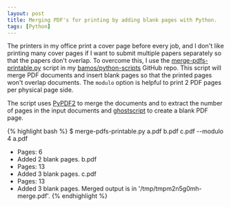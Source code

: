 ```yaml
---
layout: post
title: Merging PDF's for printing by adding blank pages with Python.
tags: [Python]
---
```


The printers in my office print a cover page before every job,
and I don't like printing many cover pages if I want to submit
multiple papers separately so that the papers don't overlap.
To overcome this, I use the [merge-pdfs-printable.py][merge-pdfs-printable]
script in my [bamos/python-scripts][python-scripts] GitHub repo.
This script will merge PDF documents and insert blank pages
so that the printed pages won't overlap documents.
The `modulo` option is helpful to print 2 PDF pages per physical
page side.

The script uses [PyPDF2][pypdf2] to merge the documents
and to extract the number of pages
in the input documents and [ghostscript][gs]
to create a blank PDF page.

{% highlight bash %}
$ merge-pdfs-printable.py a.pdf b.pdf c.pdf --modulo 4
a.pdf
 + Pages: 6
 + Added 2 blank pages.
b.pdf
 + Pages: 13
 + Added 3 blank pages.
c.pdf
 + Pages: 13
 + Added 3 blank pages.
Merged output is in '/tmp/tmpm2n5g0mh-merge.pdf'.
{% endhighlight %}

[gs]: http://www.ghostscript.com/doc/current/Use.htm
[pypdf2]: https://github.com/mstamy2/PyPDF2
[python-scripts]: https://github.com/bamos/python-scripts
[merge-pdfs-printable]: https://github.com/bamos/python-scripts/blob/master/python3/merge-pdfs-printable.py
